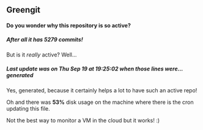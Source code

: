 ## Greengit

#### Do you wonder why this repository is so active?

##### After all it has 5279 commits!

But is it *really* active? Well...

##### Last update was on Thu Sep 19 at 19:25:02 when those lines were... generated

Yes, generated, because it certainly helps a lot to have such an active repo!

Oh and there was **53%** disk usage on the machine
where there is the cron updating this file.

Not the best way to monitor a VM in the cloud but it works! :)
